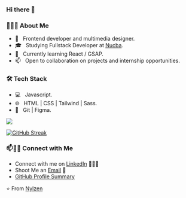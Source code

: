 ### Hi there 👋

<!--
**nylzen/nylzen** is a ✨ _special_ ✨ repository because its `README.md` (this file) appears on your GitHub profile.

Here are some ideas to get you started:

- 🔭 I’m currently working on ...
- 🌱 I’m currently learning ...
- 👯 I’m looking to collaborate on ...
- 🤔 I’m looking for help with ...
- 💬 Ask me about ...
- 📫 How to reach me: ...
- 😄 Pronouns: ...
- ⚡ Fun fact: ...
-->

<h3> 👨🏻‍💻 About Me </h3>

- 🤔 &nbsp; Frontend developer and multimedia designer.
- 🎓 &nbsp; Studying Fullstack Developer at [Nucba](https://nucba.com.ar/).
- 🌱 &nbsp; Currently learning React / GSAP.
- 📫 &nbsp; Open to collaboration on projects and internship opportunities.

<h3>🛠 Tech Stack</h3>

- 💻 &nbsp; Javascript.
- 🌐 &nbsp; HTML | CSS | Tailwind | Sass.
- 🔧 &nbsp; Git | Figma.


![](https://laurencteffeau.files.wordpress.com/2020/07/firecomputergliphy.gif)

[![GitHub Streak](http://github-readme-streak-stats.herokuapp.com?user=nylzen&theme=dark&date_format=M%20j%5B%2C%20Y%5D)](https://git.io/streak-stats)

<!-- ![github stats](https://github-readme-stats.vercel.app/api?username=nylzen&show_icons=true) -->

### 📫🤝🏻 Connect with Me

 - Connect with me on [LinkedIn](https://www.linkedin.com/in/nelsontugores/) 👨🏻‍💻
 - Shoot Me an [Email](mailto:tugoresn@gmail.com) 💌
 - [GitHub Profile Summary](https://profile-summary-for-github.com/user/nylzen)




 ⭐️ From [Nylzen](https://github.com/nylzen)
